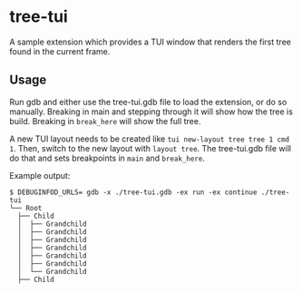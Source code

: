 # tree-tui

A sample extension which provides a TUI window that renders the first tree found
in the current frame.

## Usage

Run gdb and either use the tree-tui.gdb file to load the extension, or do so manually.
Breaking in main and stepping through it will show how the tree is build.  Breaking in
`break_here` will show the full tree.

A new TUI layout needs to be created like `tui new-layout tree tree 1 cmd 1`.
Then, switch to the new layout with `layout tree`.  The tree-tui.gdb file
will do that and sets breakpoints in `main` and `break_here`.

Example output:

```
$ DEBUGINFOD_URLS= gdb -x ./tree-tui.gdb -ex run -ex continue ./tree-tui
└── Root
  ├── Child
  │  ├── Grandchild
  │  ├── Grandchild
  │  ├── Grandchild
  │  ├── Grandchild
  │  ├── Grandchild
  │  ├── Grandchild
  │  └── Grandchild
  ├── Child
```
